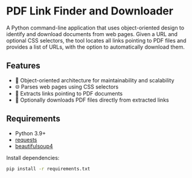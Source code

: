 # PDF Link Finder and Downloader

A Python command-line application that uses object-oriented design to identify and download documents from web pages. Given a URL and optional CSS selectors, the tool locates all links pointing to PDF files and provides a list of URLs, with the option to automatically download them.

## Features

- 🧱 Object-oriented architecture for maintainability and scalability
- 🌐 Parses web pages using CSS selectors
- 📎 Extracts links pointing to PDF documents
- 💾 Optionally downloads PDF files directly from extracted links

## Requirements

- Python 3.9+
- [requests](https://pypi.org/project/requests/)
- [beautifulsoup4](https://pypi.org/project/beautifulsoup4/)

Install dependencies:

```bash
pip install -r requirements.txt

